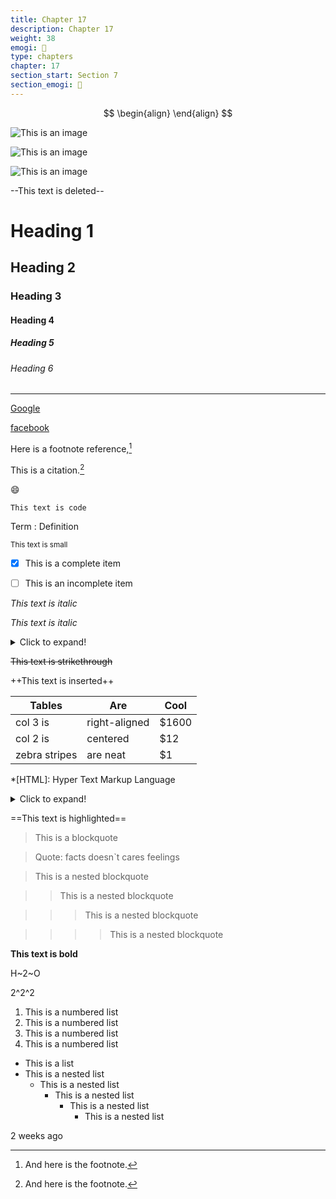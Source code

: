 ```yaml
---
title: Chapter 17
description: Chapter 17
weight: 38
emogi: 🤑
type: chapters
chapter: 17
section_start: Section 7
section_emogi: 🤡
---
```



$$
\begin{align}
\end{align}
$$


![This is an image](https://www.google.com/images/branding/googlelogo/1x/googlelogo_color_272x92dp.png)

![This is an image](https://images.pexels.com/photos/14980905/pexels-photo-14980905.jpeg "This is a title")

![This is an image](https://images.pexels.com/photos/1612351/pexels-photo-1612351.jpeg)


--This text is deleted--


# Heading 1 
## Heading 2 
### Heading 3 
#### Heading 4 
##### Heading 5 
###### Heading 6 


---


[Google](https://www.google.com)

[facebook](https://www.facebook.com "This is a title")


Here is a footnote reference,[^1]
[^1]: And here is the footnote.


This is a citation.[^1]
[^1]: This is a citation.


:smile:


`This text is code`


Term
: Definition


<sub>This text is small</sub>


- [x] This is a complete item
- [ ] This is an incomplete item


*This text is italic*

_This text is italic_


<details>
<summary>Click to expand!</summary>
</details>


~~This text is strikethrough~~


++This text is inserted++


| Tables | Are | Cool |
| --- | --- | --- |
| col 3 is | right-aligned | $1600 |
| col 2 is | centered | $12 |
| zebra stripes | are neat | $1 |


*[HTML]: Hyper Text Markup Language


<details>
<summary>Click to expand!</summary>
</details>


==This text is highlighted==


> This is a blockquote

> Quote: facts doesn`t cares feelings 

> This is a nested blockquote

>> This is a nested blockquote

>>> This is a nested blockquote

>>>> This is a nested blockquote


**This text is bold**


H~2~O


2^2^2


1. This is a numbered list
2. This is a numbered list
3. This is a numbered list
4. This is a numbered list
- This is a list
- This is a nested list
	- This is a nested list
		- This is a nested list
			- This is a nested list
				- This is a nested list


<time datetime="2013-04-06T12:32+00:00">2 weeks ago</time>
